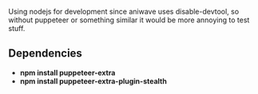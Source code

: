 

Using nodejs for development since aniwave uses disable-devtool, so without puppeteer or something similar it would be more annoying to test stuff.

## Dependencies
- **npm install puppeteer-extra**
- **npm install puppeteer-extra-plugin-stealth**
